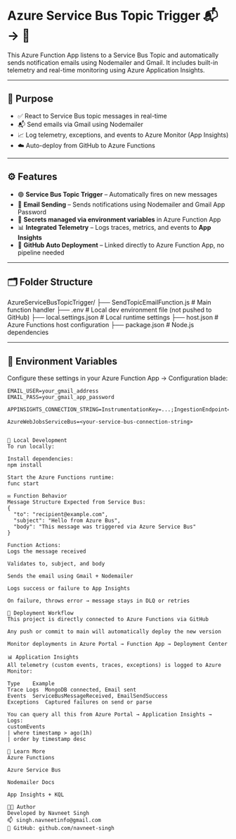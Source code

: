 # Azure Service Bus Topic Trigger 📬 → 📧

This Azure Function App listens to a Service Bus Topic and automatically sends notification emails using Nodemailer and Gmail. It includes built-in telemetry and real-time monitoring using Azure Application Insights.

---

## 🎯 Purpose

- ✅ React to Service Bus topic messages in real-time
- 📬 Send emails via Gmail using Nodemailer
- 📈 Log telemetry, exceptions, and events to Azure Monitor (App Insights)
- ☁️ Auto-deploy from GitHub to Azure Functions

---

## ⚙️ Features

- 🟢 **Service Bus Topic Trigger** – Automatically fires on new messages
- 📧 **Email Sending** – Sends notifications using Nodemailer and Gmail App Password
- 🔐 **Secrets managed via environment variables** in Azure Function App
- 📊 **Integrated Telemetry** – Logs traces, metrics, and events to **App Insights**
- 🔁 **GitHub Auto Deployment** – Linked directly to Azure Function App, no pipeline needed

---

## 🗂 Folder Structure

AzureServiceBusTopicTrigger/
├── SendTopicEmailFunction.js # Main function handler
├── .env # Local dev environment file (not pushed to GitHub)
├── local.settings.json # Local runtime settings
├── host.json # Azure Functions host configuration
├── package.json # Node.js dependencies


---

## 🔐 Environment Variables

Configure these settings in your Azure Function App → Configuration blade:

```env
EMAIL_USER=your_gmail_address
EMAIL_PASS=your_gmail_app_password

APPINSIGHTS_CONNECTION_STRING=InstrumentationKey=...;IngestionEndpoint=...

AzureWebJobsServiceBus=<your-service-bus-connection-string>


🧪 Local Development 
To run locally:

Install dependencies:
npm install

Start the Azure Functions runtime:
func start

✉️ Function Behavior
Message Structure Expected from Service Bus:
{
  "to": "recipient@example.com",
  "subject": "Hello from Azure Bus",
  "body": "This message was triggered via Azure Service Bus"
}

Function Actions:
Logs the message received

Validates to, subject, and body

Sends the email using Gmail + Nodemailer

Logs success or failure to App Insights

On failure, throws error → message stays in DLQ or retries

🔁 Deployment Workflow
This project is directly connected to Azure Functions via GitHub

Any push or commit to main will automatically deploy the new version

Monitor deployments in Azure Portal → Function App → Deployment Center

📊 Application Insights
All telemetry (custom events, traces, exceptions) is logged to Azure Monitor:

Type	Example
Trace Logs	MongoDB connected, Email sent
Events	ServiceBusMessageReceived, EmailSendSuccess
Exceptions	Captured failures on send or parse

You can query all this from Azure Portal → Application Insights → Logs:
customEvents
| where timestamp > ago(1h)
| order by timestamp desc

🧠 Learn More
Azure Functions

Azure Service Bus

Nodemailer Docs

App Insights + KQL

🧑‍💻 Author
Developed by Navneet Singh
📫 singh.navneetinfo@gmail.com
🔗 GitHub: github.com/navneet-singh



